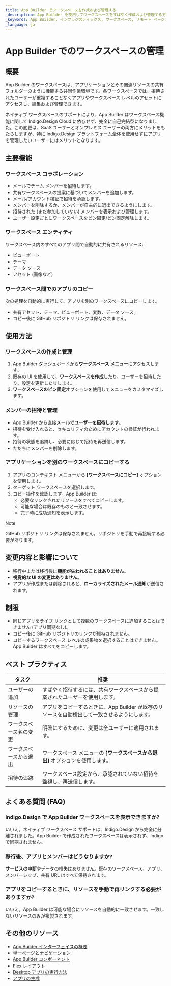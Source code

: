 ```yaml
---
title: App Builder でワークスペースを作成および管理する  
_description: App Builder を使用してワークスペースをすばやく作成および管理する方法について説明します。 
_keywords: App Builder, インフラジスティックス, ワークスペース, リモート ページング,複数のアクション, ローコードプラットフォーム, Ignite UI
_language: ja
---
```


# App Builder でのワークスペースの管理

## 概要

App Builder のワークスペースは、アプリケーションとその関連リソースの共有フォルダーのように機能する共同作業環境です。各ワークスペースでは、招待されたユーザーが重複することなくアプリやワークスペース レベルのアセットにアクセスし、編集および管理できます。

ネイティブ ワークスペースのサポートにより、App Builder はワークスペース機能に関して Indigo.Design Cloud に依存せず、完全に自己完結型になりました。この変更は、SaaS ユーザーとオンプレミス ユーザーの両方にメリットをもたらしますが、特に Indigo.Design プラットフォーム全体を使用せずにアプリを管理したいユーザーにはメリットとなります。

## 主要機能

### ワークスペース コラボレーション
- メールでチーム メンバーを招待します。
- 共有ワークスペースの提案に基づいてメンバーを追加します。
- メール/アカウント検証で招待を承認します。
- メンバーを削除するか、メンバーが自主的に退出できるようにします。
- 招待された (まだ参加していない) メンバーを表示および管理します。
- ユーザー設定ごとにワークスペースをピン固定/ピン固定解除します。

### ワークスペース エンティティ
ワークスペース内のすべてのアプリ間で自動的に共有されるリソース:
- ビューポート
- テーマ
- データ ソース
- アセット (画像など)

### ワークスペース間でのアプリのコピー
次の処理を自動的に実行して、アプリを別のワークスペースにコピーします。
- 共有アセット、テーマ、ビューポート、変数、データ ソース。
- コピー後に GitHub リポジトリ リンクは保存されません。

## 使用方法

### ワークスペースの作成と管理
1. App Builder ダッシュボードから**ワークスペース メニュー**にアクセスします。
2. 既存の UI を使用して、**ワークスペースを作成**したり、ユーザーを招待したり、設定を更新したりします。
3. **ワークスペースのピン固定**オプションを使用してメニューをカスタマイズします。

### メンバーの招待と管理
- App Builder から直接**メールでユーザーを招待します**。
- 招待を受け入れると、セキュリティのためにアカウントの検証が行われます。
- 招待の状態を追跡し、必要に応じて招待を再送信します。
- ただちにメンバーを削除します。

### アプリケーションを別のワークスペースにコピーする
1. アプリのコンテキスト メニューから **[ワークスペースにコピー]** オプションを使用します。
2. ターゲット ワークスペースを選択します。
3. コピー操作を確認します。App Builder は:
   - 必要なリンクされたリソースをすべてコピーします。
   - 可能な場合は既存のものと一致させます。
   - 完了時に成功通知を表示します。

> [!NOTE]
> GitHub リポジトリ リンクは保存されません。リポジトリを手動で再接続する必要があります。

## 変更内容と影響について

- 移行中または移行後に**機能が失われることはありません**。
- **視覚的な UI の変更はありません**。
- アプリが作成または削除されると、**ローカライズされたメール通知**が送信されます。

## 制限

- 同じアプリをライブ リンクとして複数のワークスペースに追加することはできません (アプリ同期なし)。
- コピー後に GitHub リポジトリのリンクが維持されません。
- コピーするワークスペース レベルの成果物を選択することはできません。App Builder はすべてをコピーします。

## ベスト プラクティス

| タスク                              | 推奨 |
|-----------------------------------|----------------|
| ユーザーの追加                      | すばやく招待するには、共有ワークスペースから提案されたユーザーを使用します。 |
| リソースの管理                | アプリをコピーするときに、App Builder が既存のリソースを自動検出して一致させるようにします。 |
| ワークスペース名の変更               | 明確にするために、変更は全ユーザーに適用されます。 |
| ワークスペースから退出                | ワークスペース メニューの **[ワークスペースから退出]** オプションを使用します。 |
| 招待の追跡                  | ワークスペース設定から、承認されていない招待を監視し、再送信します。 |



## よくある質問 (FAQ)

### Indigo.Design で App Builder ワークスペースを表示できますか?
いいえ。ネイティブ ワークスペース サポートは、Indigo.Design から完全に分離されました。App Builder で作成されたワークスペースは表示されず、Indigo で同期されません。

### 移行後、アプリとメンバーはどうなりますか?
**サービスの中断**やデータの損失はありません。既存のワークスペース、アプリ、メンバーシップ、共有 URL はすべて保持されます。

### アプリをコピーするときに、リソースを手動で再リンクする必要がありますか?
いいえ。App Builder は可能な場合にリソースを自動的に一致させます。一致しないリソースのみが複製されます。

## その他のリソース
<div class="divider--half"></div>

* [App Builder インターフェイスの概要](interface-overview.md)
* [単一ページとナビゲーション](single-page-apps-and-navigation.md)
* [App Builder コンポーネント](indigo-design-app-builder-components.md)
* [Flex レイアウト](flex-layouts/flex-layouts.md)
* [Desktop アプリの実行方法](running-desktop-app.md)
* [アプリの生成](generate-app/generate-app-overview.md)
